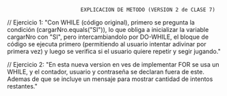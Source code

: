                             EXPLICACION DE METODO (VERSION 2 de CLASE 7)
      
 // Ejercicio 1: 
"Con WHILE (código original), primero se pregunta la condición (cargarNro.equals("SI")), 
lo que obliga a inicializar la variable cargarNro con "SI", pero intercambiandolo por DO-WHILE, el bloque de código
se ejecuta primero (permitiendo al usuario intentar adivinar por primera vez) y luego se verifica si
el usuario quiere repetir y segir jugando."



// Ejercicio 2: 
"En esta nueva version en ves de implementar FOR se usa un WHILE, y el contador, usuario y
contraseña se declaran fuera de este. Ademas de que se incluye un mensaje para mostrar cantidad de 
intentos restantes."